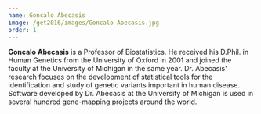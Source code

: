 ```yaml
---
name: Goncalo Abecasis
image: /get2016/images/Goncalo-Abecasis.jpg
order: 1
---
```


**Goncalo Abecasis** is a Professor of Biostatistics. He received his D.Phil. in Human Genetics from the University of Oxford in 2001 and joined the faculty at the University of Michigan in the same year. Dr. Abecasis' research focuses on the development of statistical tools for the identification and study of genetic variants important in human disease. Software developed by Dr. Abecasis at the University of Michigan is used in several hundred gene-mapping projects around the world.
